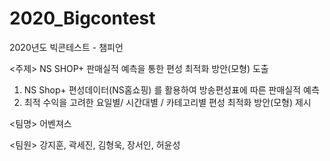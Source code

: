 # 2020_Bigcontest
2020년도 빅콘테스트 - 챔피언 

<주제>
NS SHOP+ 판매실적 예측을 통한 편성 최적화 방안(모형) 도출

1. NS Shop+ 편성데이터(NS홈쇼핑) 를 활용하여 방송편성표에 따른 판매실적 예측
2. 최적 수익을 고려한 요일별/ 시간대별 / 카테고리별 편성 최적화 방안(모형) 제시

<팀명>
어벤져스

<팀원>
강지훈, 곽세진, 김형욱, 장서인, 허윤성
